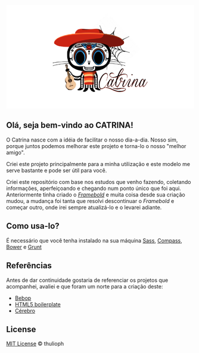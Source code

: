 ![Logo](logo-bg.png "Catrina")

## Olá, seja bem-vindo ao CATRINA!

O Catrina nasce com a idéia de facilitar o nosso dia-a-dia. Nosso sim, porque juntos podemos melhorar este projeto e torna-lo o nosso "melhor amigo".

Criei este projeto principalmente para a minha utilização e este modelo me serve bastante e pode ser útil para você.

Criei este repositório com base nos estudos que venho fazendo, coletando informações, aperfeiçoando e chegando num ponto único que foi aqui. Anteriormente tinha criado o [_Framebold_](http://thulioph.github.io/framebold/) e muita coisa desde sua criação mudou, a mudança foi tanta que resolvi descontinuar o _Framebold_ e começar outro, onde irei sempre atualizá-lo e o levarei adiante.

## Como usa-lo?

É necessário que você tenha instalado na sua máquina [Sass](http://sass-lang.com), [Compass](http://compass-style.org/), [Bower](http://bower.io/) e [Grunt](http://gruntjs.com/)


## Referências

Antes de dar continuidade gostaria de referenciar os projetos que acompanhei, avaliei e que foram um norte para a criação deste:

- [Bebop](https://github.com/arthurgouveia/bebop/)
- [HTML5 boilerplate](https://github.com/h5bp/html5-boilerplate)
- [Cérebro](https://github.com/cerebrobr/)


## License

[MIT License](http://thulioph.mit-license.org/) © thulioph
